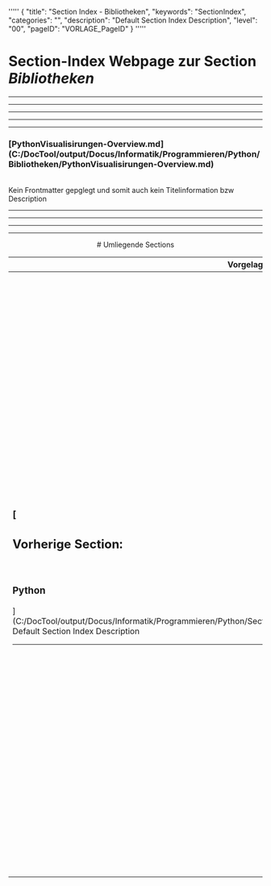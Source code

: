 '''''
{
"title": "Section Index - Bibliotheken",
"keywords": "SectionIndex",
"categories": "",
"description": "Default Section Index Description",
"level": "00",
"pageID": "VORLAGE_PageID"
}
'''''


<h1>Section-Index Webpage zur Section <i>Bibliotheken</i></h1>

<hr><hr><hr><hr><hr>


<h3>[PythonVisualisirungen-Overview.md](C:/DocTool/output/Docus/Informatik/Programmieren/Python/Bibliotheken/PythonVisualisirungen-Overview.md)</h3><br>Kein Frontmatter gepglegt und somit auch kein Titelinformation bzw Description<hr><center><hr><hr><hr> # Umliegende Sections
 </h2><br><table><thead> <tr> <th><center>Vorgelagerte Section</center></th> <th><center>Nachgelagerte Section</center></th></tr></thead><tbody><tr><td><h3>[<h2>Vorherige Section:</h2><br><h3>Python</h3>](C:/DocTool/output/Docus/Informatik/Programmieren/Python/SectionIndex_DocTooloutputDocusInformatikProgrammierenPython.html)</h3><br>Default Section Index Description<hr></td><td><h2>[Nachfolgende Section:</h2><br><h3> Matplotlib</h3>](C:/DocTool/output/Docus/Informatik/Programmieren/Python/Bibliotheken/Matplotlib/SectionIndex_DocTooloutputDocusInformatikProgrammierenPythonBibliothekenMatplotlib.html)<br>Default Section Index Description<hr><h2>[Nachfolgende Section:</h2><br><h3> Numpy</h3>](C:/DocTool/output/Docus/Informatik/Programmieren/Python/Bibliotheken/Numpy/SectionIndex_DocTooloutputDocusInformatikProgrammierenPythonBibliothekenNumpy.html)<br>Default Section Index Description<hr><h2>[Nachfolgende Section:</h2><br><h3> Pandas</h3>](C:/DocTool/output/Docus/Informatik/Programmieren/Python/Bibliotheken/Pandas/SectionIndex_DocTooloutputDocusInformatikProgrammierenPythonBibliothekenPandas.html)<br>Default Section Index Description<hr><h2>[Nachfolgende Section:</h2><br><h3> Selenium</h3>](C:/DocTool/output/Docus/Informatik/Programmieren/Python/Bibliotheken/Selenium/SectionIndex_DocTooloutputDocusInformatikProgrammierenPythonBibliothekenSelenium.html)<br>Default Section Index Description<hr><h2>[Nachfolgende Section:</h2><br><h3> SK-Learn</h3>](C:/DocTool/output/Docus/Informatik/Programmieren/Python/Bibliotheken/SK-Learn/SectionIndex_DocTooloutputDocusInformatikProgrammierenPythonBibliothekenSK-Learn.html)<br>Default Section Index Description<hr></td></tr></tbody></table>